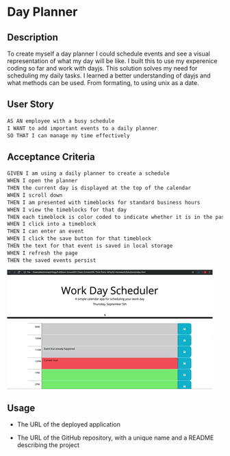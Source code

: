 # Day Planner

## Description

To create myself a day planner I could schedule events and see a visual representation of what my day will be like. I built this to use my experenice coding so far and work with dayjs. This solution solves my need for scheduling my daily tasks. I learned a better understanding of dayjs and what methods can be used. From formating, to using unix as a date.

## User Story

```md
AS AN employee with a busy schedule
I WANT to add important events to a daily planner
SO THAT I can manage my time effectively
```

## Acceptance Criteria

```md
GIVEN I am using a daily planner to create a schedule
WHEN I open the planner
THEN the current day is displayed at the top of the calendar
WHEN I scroll down
THEN I am presented with timeblocks for standard business hours
WHEN I view the timeblocks for that day
THEN each timeblock is color coded to indicate whether it is in the past, present, or future
WHEN I click into a timeblock
THEN I can enter an event
WHEN I click the save button for that timeblock
THEN the text for that event is saved in local storage
WHEN I refresh the page
THEN the saved events persist
```

<!-- @TODO: create ticket to review/update image) -->
![A user clicks on slots on the color-coded calendar and edits the events.](./Assets/05-third-party-apis-homework-demo.gif)



## Usage



* The URL of the deployed application

* The URL of the GitHub repository, with a unique name and a README describing the project
